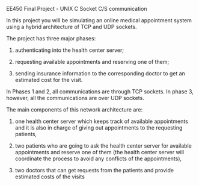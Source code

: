 EE450 Final Project - UNIX C Socket C/S communication 

In this project you will be simulating an online medical appointment system using a hybrid architecture of TCP and UDP sockets. 

The project has three major phases: 

1) authenticating into the health center server;

2) requesting available appointments and reserving one of them;

3) sending insurance information to the corresponding doctor to get an estimated cost for the visit.  

In Phases 1 and 2, all communications are through TCP sockets. In phase 3, however, all the communications are over UDP sockets. 

The main components of this network architecture are: 

1) one health center server which keeps track of available appointments and it is also in charge of giving out appointments to the requesting patients, 

2) two patients who are going to ask the health center server for available appointments and reserve one of them (the health center server will coordinate the process to avoid any conflicts of the appointments),

3) two doctors that can get requests from the patients and provide estimated costs of the visits
